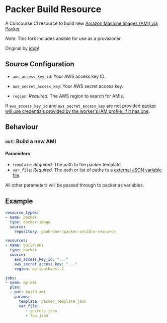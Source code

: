 # Packer Build Resource

A Concourse CI resource to build new [Amazon Machine Images (AMI) via Packer](https://www.packer.io/docs/builders/amazon.html)

*Note:* This fork includes ansible for use as a provisioner.

Original by [jdub](https://hub.docker.com/r/jdub/packer-resource/)!

## Source Configuration

- `aws_access_key_id`: Your AWS access key ID.

- `aws_secret_access_key`: Your AWS secret access key.

- `region`: *Required.* The AWS region to search for AMIs.

If `aws_access_key_id` and `aws_secret_access_key` are not provided [packer will use credentials provided by the worker's IAM profile, if it has one](https://www.packer.io/docs/builders/amazon.html#using-an-iam-instance-profile).

## Behaviour

### `out`: Build a new AMI

#### Parameters
- `template`: *Required.* The path to the packer template.
- `var_file`: *Required.* The path or list of paths to a [external JSON variable file](https://www.packer.io/docs/templates/user-variables.html).

All other parameters will be passed through to packer as variables.

## Example

```yaml
resource_types:
- name: packer
  type: docker-image
  source:
    repository: gaahrdner/packer-ansible-resource

resources:
- name: build-ami
  type: packer
  source:
    aws_access_key_id: "..."
    aws_secret_access_key: "..."
    region: ap-southeast-2

jobs:
- name: my-ami
  plan:
  - put: build-ami
    params:
      template: packer_template.json
      var_file:
         - secrets.json
         - foo.json
  ```
